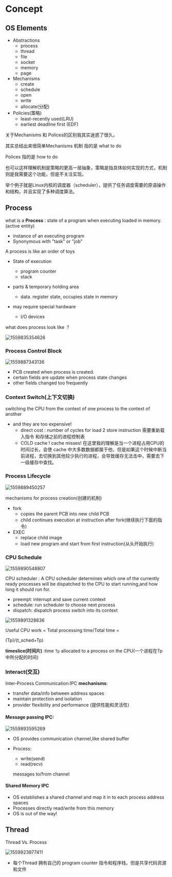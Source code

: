 # Concept

## OS Elements

* Abstractions 
  * process
  *  thread
  * file
  * socket
  * memory
  * page
* Mechanisms
  * create	
  * schedule
  * open
  * write
  * allocate(分配)
* Policies(策略)
  * least-recently used(LRU)
  * earliest deadline first (EDF)



关于Mechanisms 和 Polices的区别我其实迷惑了很久。

其实总结出来很简单Mechanisms 机制 指的是 what to do

Polices 指的是 how to do

也可以这样理解机制是策略的更高一层抽象，策略是指具体如何实现的方式，机制则是我需要这个功能，但是不关注实现。

举个例子就是Linux内核的调度器（scheduler），提供了任务调度需要的原语操作和结构，并且实现了多种调度算法。

## Process

what is a **Process** : state of a program when executing loaded in memory. (active entity)

* instance of an executing program
* Synonymous with "task" or "job"



A process is like an order of toys

* State of execution

  * program counter
  * stack

* parts & temporary holding area

  * data. register state, occupies state in memory

* may require special hardware

  * I/O devices

  

what does process look like ？

![1559835354626](../../images/1559835354626.png)

### Process Control Block

![1559887343136](../../images/1559887343136.png)

* PCB created when process is created.
* certain fields are update when process state changes
* other fields changed too frequently



### Context Switch(上下文切换)

switching the CPU from the context of one process to the context of another 



* and they are too expensive!
  * direct cost : number of cycles for load 2 store instruction 需要重新载入指令 和存储之前的进程控制表 
  * COLD cache ! cache misses! 在这里我的理解是当一个进程占用CPU的时间过长，会使 cache 中大多数数据都属于他，但是如果这个时候中断当前进程，去切换到其他较少执行的进程，会导致缓存无法击中，需要去下一级缓存中查找。

### Process Lifecycle

![1559889450257](../../images/1559889450257.png)



mechanisms for process creation(创建的机制)

* fork 
  * copies the parent PCB into new child PCB
  * child continues execution at instruction after fork(继续执行下面的指令)
* EXEC
  * replace child image 
  * load new program  and start from first instruction(从头开始执行)

### CPU Schedule

![1559890548807](../../images/1559890548807.png)

CPU scheduler :  A CPU scheduler determines which one of the currently ready processes will be dispatched to the CPU to start running,and how long it should run for.



* preempt: interrupt and save current context
* schedule: run scheduler to choose next process
* dispatch: dispatch process switch into its context



![1559891328836](../../images/1559891328836.png)

Useful CPU work = Total processing time/Total time = 

(Tp)/(t_sched+Tp)



**timeslice(时间片)** :time `Tp` allocated to a process on the CPU(一个进程在Tp 中所分配的时间)



### Interact(交互)

Inter-Process Communication:IPC **mechanisms**:

* transfer data/info between address spaces
* maintain protection and isolation
* provider flexibility  and performance (提供性能和灵活性)

#### Message passing IPC:

![1559893595269](../../images/1559893595269.png)

* OS provides communication channel,like shared buffer

* Process:

  * write(send)
  * read(recv)

  messages to/from channel

#### Shared Memory IPC

* OS establishes a shared channel and map it in to each process address spaces
* Processes directly read/write from this memory
* OS is out of the way!

## Thread

Thread Vs. Process

![1559923977411](../../images/1559923977411.png)

* 每个Thread 拥有自己的 program counter 指令和程序栈，但是共享代码资源和文件

